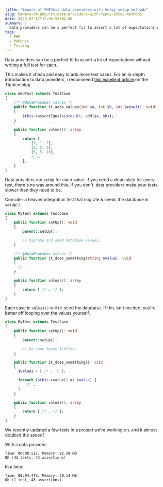 ```yaml
---
title: "Beware of PHPUnit data providers with heavy setup methods"
slug: beware-of-phpunit-data-providers-with-heavy-setup-methods
date: 2023-07-17T17:06:52+02:00
summary: |
  Data providers can be a perfect fit to assert a lot of expectations without writing a full test for each, but they can slow down your tests unnecessarily.
tags:
  - PHP
  - PHPUnit
  - Testing
---
```


Data providers can be a perfect fit to assert a lot of expectations without writing a full test for each.

This makes it cheap and easy to add more test cases. For an in-depth introduction to data providers, I recommend [this excellent article](https://tighten.co/blog/tidying-up-your-phpunit-tests-with-data-providers/) on the Tighten blog.

```php
class AddTest extends TestCase
{
    /** @dataProvider values */
    public function it_adds_values(int $a, int $b, int $result): void
    {
        $this->assertEquals($result, add($a, $b));
    }

    public function values(): array
    {
        return [
            [1, 1, 2],
            [1, 2, 3],
            [5, 5, 10],
            // …
        ];
    }
}
```

Data providers run `setUp` for each value. If you need a clean slate for every test, there's no way around this. If you don't, data providers make your tests slower than they need to be.

Consider a heavier integration test that migrate & seeds the database in `setUp()`.

```php
class MyTest extends TestCase
{
    public function setUp(): void
    {
        parent::setUp();

        // Migrate and seed database values…
    }

    /** @dataProvider values */
    public function it_does_something(string $value): void
    {
      // …
    }

    public function values(): array
    {
        return [ /* … */ ];
    }
}
```

Each case in `values()` will re-seed the database. If this isn't needed, you're better off looping over the values yourself.

```php
class MyTest extends TestCase
{
    public function setUp(): void
    {
        parent::setUp();

        // Do some heavy lifting…
    }

    public function it_does_something(): void
    {
      $values = [ /* … */ ];

      foreach ($this->value() as $value) {
          // …
      }
    }

    public function values(): array
    {
        return [ /* … */ ];
    }
}
```

We recently updated a few tests in a project we're working on, and it almost doubled the speed!

With a data provider:

``` {.short}
Time: 00:08.517, Memory: 92.50 MB
OK (43 tests, 43 assertions)
```

In a loop:

``` {.short}
Time: 00:04.448, Memory: 70.14 MB
OK (1 test, 43 assertions)
```
